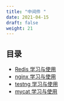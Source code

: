 ```yaml
---
title: "中间件 "
date: 2021-04-15
draft: false
weight: 21
---
```






## 目录


* [Redis 学习与使用](redis)
* [nginx 学习与使用](nginx)
* [testng 学习与使用](testng)
* [mycat 学习与使用](mycat)
